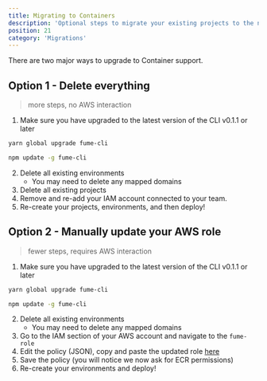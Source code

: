 ```yaml
---
title: Migrating to Containers
description: 'Optional steps to migrate your existing projects to the new container system'
position: 21
category: 'Migrations'
---
```


There are two major ways to upgrade to Container support.

## Option 1 - Delete everything
> more steps, no AWS interaction
1. Make sure you have upgraded to the latest version of the CLI <badge>v0.1.1</badge> or later

 <code-group>
   <code-block label="Yarn" active>

  ```bash
  yarn global upgrade fume-cli
  ```

  </code-block>
  <code-block label="NPM">

  ```bash
  npm update -g fume-cli
  ```

  </code-block>
</code-group>

2. Delete all existing environments
    - You may need to delete any mapped domains
3. Delete all existing projects
4. Remove and re-add your IAM account connected to your team.
5. Re-create your projects, environments, and then deploy!

## Option 2 - Manually update your AWS role
> fewer steps, requires AWS interaction
1. Make sure you have upgraded to the latest version of the CLI <badge>v0.1.1</badge> or later
   
 <code-group>
   <code-block label="Yarn" active>

  ```bash
  yarn global upgrade fume-cli
  ```

  </code-block>
  <code-block label="NPM">

  ```bash
  npm update -g fume-cli
  ```

  </code-block>
</code-group>

2. Delete all existing environments
   - You may need to delete any mapped domains
3. Go to the IAM section of your AWS account and navigate to the `fume-role`    
4. Edit the policy (JSON), copy and paste the updated role [here](/fume-role) 
5. Save the policy (you will notice we now ask for ECR permissions)
6. Re-create your environments and deploy!

